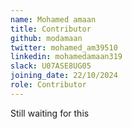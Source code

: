 ```yaml
---
name: Mohamed amaan
title: Contributor
github: modamaan
twitter: mohamed_am39510
linkedin: mohamedamaan319
slack: U07ASE8UG05
joining_date: 22/10/2024
role: Contributor
---
```


Still waiting for this
